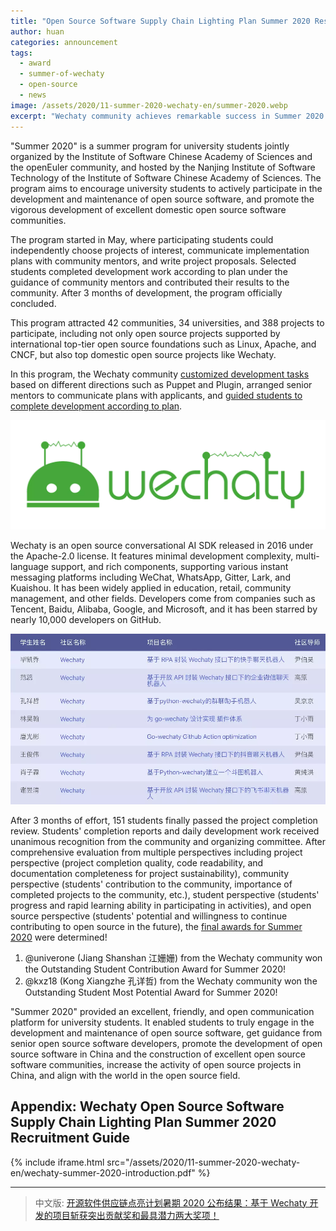 ```yaml
---
title: "Open Source Software Supply Chain Lighting Plan Summer 2020 Results: Wechaty-based Projects Win Outstanding Contribution and Most Potential Awards!"
author: huan
categories: announcement
tags:
  - award
  - summer-of-wechaty
  - open-source
  - news
image: /assets/2020/11-summer-2020-wechaty-en/summer-2020.webp
excerpt: "Wechaty community achieves remarkable success in Summer 2020 program with two students winning Outstanding Contribution and Most Potential awards from 388 participating projects across 42 communities."
---
```


"Summer 2020" is a summer program for university students jointly organized by the Institute of Software Chinese Academy of Sciences and the openEuler community, and hosted by the Nanjing Institute of Software Technology of the Institute of Software Chinese Academy of Sciences. The program aims to encourage university students to actively participate in the development and maintenance of open source software, and promote the vigorous development of excellent domestic open source software communities.

The program started in May, where participating students could independently choose projects of interest, communicate implementation plans with community mentors, and write project proposals. Selected students completed development work according to plan under the guidance of community mentors and contributed their results to the community. After 3 months of development, the program officially concluded.

This program attracted 42 communities, 34 universities, and 388 projects to participate, including not only open source projects supported by international top-tier open source foundations such as Linux, Apache, and CNCF, but also top domestic open source projects like Wechaty.

In this program, the Wechaty community [customized development tasks](https://github.com/wechaty/summer-of-code/issues/3) based on different directions such as Puppet and Plugin, arranged senior mentors to communicate plans with applicants, and [guided students to complete development according to plan](https://github.com/wechaty/summer-of-code/issues/17).

![Wechaty Summer 2020](/assets/2020/11-summer-2020-wechaty-en/wechaty-logo.webp)

Wechaty is an open source conversational AI SDK released in 2016 under the Apache-2.0 license. It features minimal development complexity, multi-language support, and rich components, supporting various instant messaging platforms including WeChat, WhatsApp, Gitter, Lark, and Kuaishou. It has been widely applied in education, retail, community management, and other fields. Developers come from companies such as Tencent, Baidu, Alibaba, Google, and Microsoft, and it has been starred by nearly 10,000 developers on GitHub.

![Wechaty Summer 2020](/assets/2020/11-summer-2020-wechaty-en/student-project-list.webp)

After 3 months of effort, 151 students finally passed the project completion review. Students' completion reports and daily development work received unanimous recognition from the community and organizing committee. After comprehensive evaluation from multiple perspectives including project perspective (project completion quality, code readability, and documentation completeness for project sustainability), community perspective (students' contribution to the community, importance of completed projects to the community, etc.), student perspective (students' progress and rapid learning ability in participating in activities), and open source perspective (students' potential and willingness to continue contributing to open source in the future), the [final awards for Summer 2020](https://isrc.iscas.ac.cn/summer2020/#/announcement) were determined!

1. @univerone (Jiang Shanshan 江姗姗) from the Wechaty community won the Outstanding Student Contribution Award for Summer 2020!
1. @kxz18 (Kong Xiangzhe 孔详哲) from the Wechaty community won the Outstanding Student Most Potential Award for Summer 2020!

"Summer 2020" provided an excellent, friendly, and open communication platform for university students. It enabled students to truly engage in the development and maintenance of open source software, get guidance from senior open source software developers, promote the development of open source software in China and the construction of excellent open source software communities, increase the activity of open source projects in China, and align with the world in the open source field.

## Appendix: Wechaty Open Source Software Supply Chain Lighting Plan Summer 2020 Recruitment Guide

{% include iframe.html src="/assets/2020/11-summer-2020-wechaty-en/wechaty-summer-2020-introduction.pdf" %}

---

> 中文版: [开源软件供应链点亮计划暑期 2020 公布结果：基于 Wechaty 开发的项目斩获突出贡献奖和最具潜力两大奖项！](/2020/11/14/summer-2020-wechaty/)
